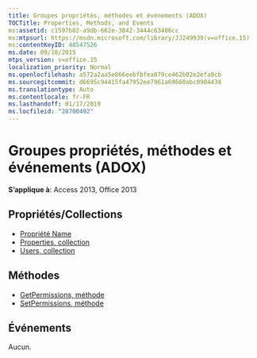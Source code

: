 ```yaml
---
title: Groupes propriétés, méthodes et événements (ADOX)
TOCTitle: Properties, Methods, and Events
ms:assetid: c1597b02-a9db-662e-3842-3444c63406cc
ms:mtpsurl: https://msdn.microsoft.com/library/JJ249939(v=office.15)
ms:contentKeyID: 48547526
ms.date: 09/18/2015
mtps_version: v=office.15
localization_priority: Normal
ms.openlocfilehash: a572a2aa5e866eebfbfea079ce462b02e2efa9cb
ms.sourcegitcommit: d6695c94415fa47952ee7961a69660abc0904434
ms.translationtype: Auto
ms.contentlocale: fr-FR
ms.lasthandoff: 01/17/2019
ms.locfileid: "28700492"
---
```

# <a name="group-properties-methods-and-events-adox"></a>Groupes propriétés, méthodes et événements (ADOX)

**S’applique à**: Access 2013, Office 2013

## <a name="propertiescollections"></a>Propriétés/Collections

- [Propriété Name](name-property-adox.md)
- [Properties, collection](properties-collection-ado.md)
- [Users, collection](users-collection-adox.md)

## <a name="methods"></a>Méthodes

- [GetPermissions, méthode](getpermissions-method-adox.md)
- [SetPermissions, méthode](setpermissions-method-adox.md)

## <a name="events"></a>Événements

Aucun.

